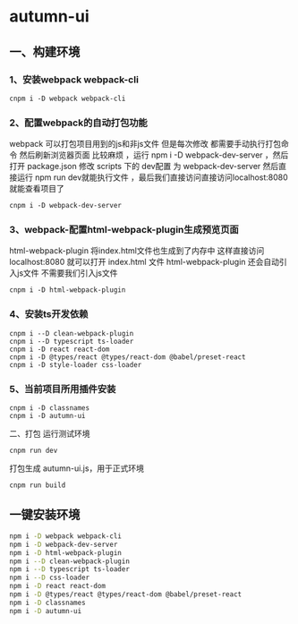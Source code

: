 # autumn-ui

## 一、构建环境

### 1、安装webpack webpack-cli
```
cnpm i -D webpack webpack-cli
```
### 2、配置webpack的自动打包功能

webpack 可以打包项目用到的js和非js文件 但是每次修改 都需要手动执行打包命令 然后刷新浏览器页面 比较麻烦 ，运行 npm i -D webpack-dev-server ，然后打开 package.json 修改 scripts 下的 dev配置 为 webpack-dev-server
然后直接运行 npm run dev就能执行文件 ，最后我们直接访问直接访问localhost:8080就能查看项目了
```
cnpm i -D webpack-dev-server
```
### 3、webpack-配置html-webpack-plugin生成预览页面

html-webpack-plugin 将index.html文件也生成到了内存中 这样直接访问localhost:8080 就可以打开 index.html 文件 html-webpack-plugin 还会自动引入js文件 不需要我们引入js文件
```
cnpm i -D html-webpack-plugin
```

### 4、安装ts开发依赖

```
cnpm i --D clean-webpack-plugin
cnpm i --D typescript ts-loader
cnpm i -D react react-dom
cnpm i -D @types/react @types/react-dom @babel/preset-react
cnpm i -D style-loader css-loader
```

### 5、当前项目所用插件安装

```
cnpm i -D classnames
cnpm i -D autumn-ui
```

二、打包
运行测试环境
```
cnpm run dev
```

打包生成 autumn-ui.js，用于正式环境
```
cnpm run build
```

## 一键安装环境

```bash
npm i -D webpack webpack-cli
npm i -D webpack-dev-server
npm i -D html-webpack-plugin
npm i --D clean-webpack-plugin
npm i --D typescript ts-loader
npm i --D css-loader
npm i -D react react-dom
npm i -D @types/react @types/react-dom @babel/preset-react
npm i -D classnames
npm i -D autumn-ui
```